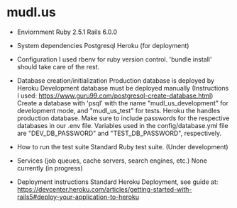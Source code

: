 # mudl.us

* Enviornment
	Ruby 2.5.1
	Rails 6.0.0

* System dependencies
	Postgresql
	Heroku (for deployment)

* Configuration
	I used rbenv for ruby version control. 'bundle install' should take care of the rest. 

* Database creation/initialization
	Production database is deployed by Heroku
	Development database must be deployed manually (Instructions I used: https://www.guru99.com/postgresql-create-database.html)
	Create a database with 'psql' with the name "mudl_us_development" for development mode, and "mudl_us_test" for tests. Heroku the handles production database. Make sure to include passwords for the respective databases in our .env file. Variables used in the config/database.yml file are "DEV_DB_PASSWORD" and "TEST_DB_PASSWORD", respectively.

* How to run the test suite
	Standard Ruby test suite. (Under development)

* Services (job queues, cache servers, search engines, etc.)
	None currently (in progress)

* Deployment instructions
	Standard Heroku Deployment, see guide at: https://devcenter.heroku.com/articles/getting-started-with-rails5#deploy-your-application-to-heroku